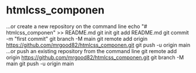 # htmlcss_componen
…or create a new repository on the command line
echo "# htmlcss_componen" >> README.md
git init
git add README.md
git commit -m "first commit"
git branch -M main
git remote add origin https://github.com/mrgood82/htmlcss_componen.git
git push -u origin main
…or push an existing repository from the command line
git remote add origin https://github.com/mrgood82/htmlcss_componen.git
git branch -M main
git push -u origin main
